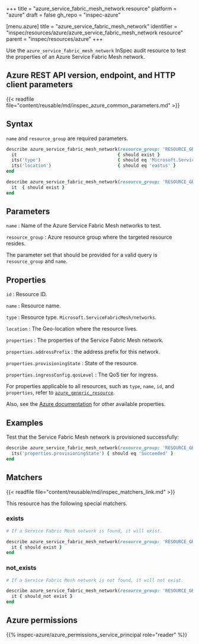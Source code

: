 +++
title = "azure_service_fabric_mesh_network resource"
platform = "azure"
draft = false
gh_repo = "inspec-azure"

[menu.azure]
title = "azure_service_fabric_mesh_network"
identifier = "inspec/resources/azure/azure_service_fabric_mesh_network resource"
parent = "inspec/resources/azure"
+++

Use the `azure_service_fabric_mesh_network` InSpec audit resource to test the properties of an Azure Service Fabric Mesh network.

## Azure REST API version, endpoint, and HTTP client parameters

{{< readfile file="content/reusable/md/inspec_azure_common_parameters.md" >}}

## Syntax

`name` and `resource_group` are required parameters.

```ruby
describe azure_service_fabric_mesh_network(resource_group: 'RESOURCE_GROUP', name: 'SERVICE_FABRIC_MESH_NETWORK_NAME') do
  it                                      { should exist }
  its('type')                             { should eq 'Microsoft.ServiceFabricMesh/networks' }
  its('location')                         { should eq 'eastus' }
end
```

```ruby
describe azure_service_fabric_mesh_network(resource_group: 'RESOURCE_GROUP', name: 'SERVICE_FABRIC_MESH_NETWORK_NAME') do
  it  { should exist }
end
```

## Parameters

`name`
: Name of the Azure Service Fabric Mesh networks to test.

`resource_group`
: Azure resource group where the targeted resource resides.

The parameter set that should be provided for a valid query is `resource_group` and `name`.

## Properties

`id`
: Resource ID.

`name`
: Resource name.

`type`
: Resource type. `Microsoft.ServiceFabricMesh/networks`.

`location`
: The Geo-location where the resource lives.

`properties`
: The properties of the Service Fabric Mesh network.

`properties.addressPrefix`
: the address prefix for this network.

`properties.provisioningState`
: State of the resource.

`properties.ingressConfig.qosLevel`
: The QoS tier for ingress.

For properties applicable to all resources, such as `type`, `name`, `id`, and `properties`, refer to [`azure_generic_resource`](azure_generic_resource#properties).

Also, see the [Azure documentation](https://docs.microsoft.com/en-us/rest/api/servicefabric/sfmeshrp-api-network_get) for other available properties.

## Examples

Test that the Service Fabric Mesh network is provisioned successfully:

```ruby
describe azure_service_fabric_mesh_network(resource_group: 'RESOURCE_GROUP', name: 'SERVICE_FABRIC_MESH_NETWORK_NAME') do
  its('properties.provisioningState') { should eq 'Succeeded' }
end
```

## Matchers

{{< readfile file="content/reusable/md/inspec_matchers_link.md" >}}

This resource has the following special matchers.

### exists

```ruby
# If a Service Fabric Mesh network is found, it will exist.

describe azure_service_fabric_mesh_network(resource_group: 'RESOURCE_GROUP', name: 'SERVICE_FABRIC_MESH_NETWORK_NAME') do
  it { should exist }
end
```

### not_exists

```ruby
# If a Service Fabric Mesh network is not found, it will not exist.

describe azure_service_fabric_mesh_network(resource_group: 'RESOURCE_GROUP', name: 'SERVICE_FABRIC_MESH_NETWORK_NAME') do
  it { should_not exist }
end
```

## Azure permissions

{{% inspec-azure/azure_permissions_service_principal role="reader" %}}
